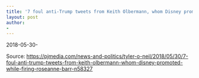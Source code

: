 ```yaml
---
title: '7 foul anti-Trump tweets from Keith Olbermann, whom Disney promoted while firing Roseanne Barr'
layout: post
author:
-
---
```


2018-05-30-

Source: https://pjmedia.com/news-and-politics/tyler-o-neil/2018/05/30/7-foul-anti-trump-tweets-from-keith-olbermann-whom-disney-promoted-while-firing-roseanne-barr-n58327
